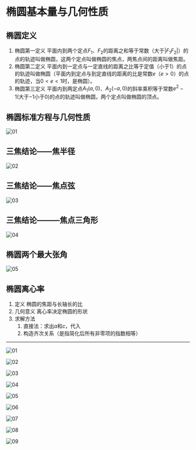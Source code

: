 # 椭圆基本量与几何性质

## 椭圆定义

1. 椭圆第一定义
   平面内到两个定点$F_1$、$F_2$的距离之和等于常数（大于$|F_1F_2|$）的点的轨迹叫做椭圆，这两个定点叫做椭圆的焦点，两焦点间的距离叫做焦距。
2. 椭圆第二定义
   平面内到一定点与一定直线的距离之比等于定值（小于1）的点的轨迹叫做椭圆（平面内到定点与到定直线的距离的比是常数$e$（$e>0$）的点的轨迹，当$0<e<1$时，是椭圆）。
3. 椭圆第三定义
   平面内到两定点$A_1(a,0)$、$A_2(-a,0)$的斜率乘积等于常数$e^2-1$(大于$-1$小于$0$)的点的轨迹叫做椭圆，两个定点叫做椭圆的顶点。

## 椭圆标准方程与几何性质

![01](image.png)

## 三焦结论——焦半径

![02](image-1.png)

## 三焦结论——焦点弦

![03](image-7.png)

## 三焦结论———焦点三角形

![04](image-9.png)

## 椭圆两个最大张角

![05](image-10.png)

## 椭圆离心率

1. 定义
   椭圆的焦距与长轴长的比
2. 几何意义
   离心率决定椭圆的形状
3. 求解方法
   1. 直接法：求出$a$和$c$，代入
   2. 构造齐次关系（是指简化后所有非零项的指数相等）

****

![01](image-2.png)

![02](image-3.png)

![03](image-4.png)

![04](image-5.png)

![05](image-6.png)

![06](image-8.png)

![07](image-11.png)

![08](image-12.png)

![09](image-13.png)
